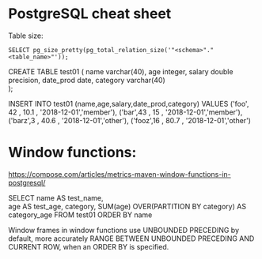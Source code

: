 # PostgreSQL cheat sheet

Table size:

`SELECT pg_size_pretty(pg_total_relation_size('"<schema>"."<table_name>"'));`


CREATE TABLE test01 (
    name        varchar(40),
    age         integer,
    salary      double precision,
    date_prod   date,
    category    varchar(40)      
);

INSERT INTO test01 (name,age,salary,date_prod,category)
VALUES ('foo', 42 , 10.1 , '2018-12-01','member'),
('bar',43 , 15 , '2018-12-01','member'),
('barz',3 , 40.6 , '2018-12-01','other'),
('fooz',16 , 80.7 , '2018-12-01','other')


#  Window functions:

https://compose.com/articles/metrics-maven-window-functions-in-postgresql/

SELECT name AS test_name,  
       age AS test_age,
       category,
       SUM(age)
            OVER(PARTITION BY category) AS category_age
FROM test01 
ORDER BY name  


Window frames in window functions use UNBOUNDED PRECEDING by default, more accurately RANGE BETWEEN UNBOUNDED PRECEDING AND CURRENT ROW, when an ORDER BY is specified.